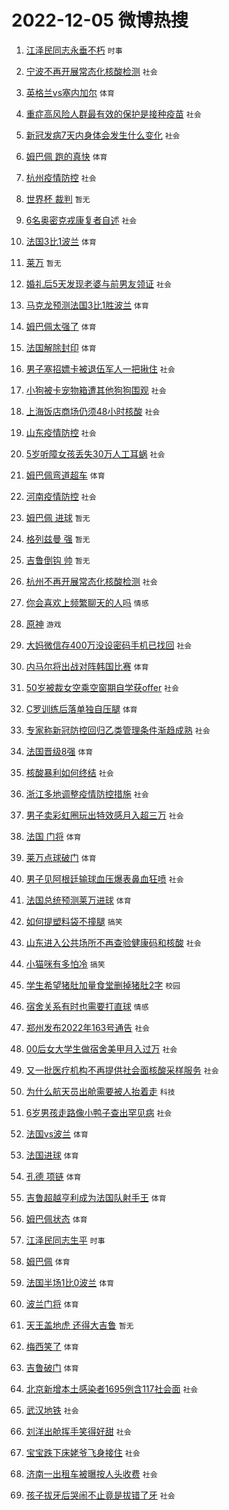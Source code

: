 # 2022-12-05 微博热搜 
1. [江泽民同志永垂不朽](https://m.weibo.cn/search?containerid=100103type%3D1%26t%3D10%26q%3D%23%E6%B1%9F%E6%B3%BD%E6%B0%91%E5%90%8C%E5%BF%97%E6%B0%B8%E5%9E%82%E4%B8%8D%E6%9C%BD%23&stream_entry_id=51&isnewpage=1&extparam=seat%3D1%26pos%3D0%26c_type%3D51%26filter_type%3Drealtimehot%26cate%3D10103%26dgr%3D0%26display_time%3D1670178260%26pre_seqid%3D1670178259996019476134&luicode=10000011&lfid=106003type%3D25%26t%3D3%26disable_hot%3D1%26filter_type%3Drealtimehot) `时事` 

2. [宁波不再开展常态化核酸检测](https://m.weibo.cn/search?containerid=100103type%3D1%26t%3D10%26q%3D%23%E5%AE%81%E6%B3%A2%E4%B8%8D%E5%86%8D%E5%BC%80%E5%B1%95%E5%B8%B8%E6%80%81%E5%8C%96%E6%A0%B8%E9%85%B8%E6%A3%80%E6%B5%8B%23&stream_entry_id=31&isnewpage=1&extparam=seat%3D1%26c_type%3D31%26dgr%3D0%26q%3D%2523%25E5%25AE%2581%25E6%25B3%25A2%25E4%25B8%258D%25E5%2586%258D%25E5%25BC%2580%25E5%25B1%2595%25E5%25B8%25B8%25E6%2580%2581%25E5%258C%2596%25E6%25A0%25B8%25E9%2585%25B8%25E6%25A3%2580%25E6%25B5%258B%2523%26pos%3D0%26flag%3D0%26filter_type%3Drealtimehot%26band_rank%3D1%26cate%3D5001%26realpos%3D1%26lcate%3D5001%26display_time%3D1670178260%26pre_seqid%3D1670178259996019476134&luicode=10000011&lfid=106003type%3D25%26t%3D3%26disable_hot%3D1%26filter_type%3Drealtimehot) `社会` 

3. [英格兰vs塞内加尔](https://m.weibo.cn/search?containerid=100103type%3D1%26t%3D10%26q%3D%23%E8%8B%B1%E6%A0%BC%E5%85%B0vs%E5%A1%9E%E5%86%85%E5%8A%A0%E5%B0%94%23&stream_entry_id=31&isnewpage=1&extparam=seat%3D1%26c_type%3D31%26dgr%3D0%26q%3D%2523%25E8%258B%25B1%25E6%25A0%25BC%25E5%2585%25B0vs%25E5%25A1%259E%25E5%2586%2585%25E5%258A%25A0%25E5%25B0%2594%2523%26pos%3D1%26flag%3D1%26filter_type%3Drealtimehot%26band_rank%3D2%26cate%3D5001%26realpos%3D2%26lcate%3D5001%26display_time%3D1670178260%26pre_seqid%3D1670178259996019476134&luicode=10000011&lfid=106003type%3D25%26t%3D3%26disable_hot%3D1%26filter_type%3Drealtimehot) `体育` 

4. [重症高风险人群最有效的保护是接种疫苗](https://m.weibo.cn/search?containerid=100103type%3D1%26t%3D10%26q%3D%23%E9%87%8D%E7%97%87%E9%AB%98%E9%A3%8E%E9%99%A9%E4%BA%BA%E7%BE%A4%E6%9C%80%E6%9C%89%E6%95%88%E7%9A%84%E4%BF%9D%E6%8A%A4%E6%98%AF%E6%8E%A5%E7%A7%8D%E7%96%AB%E8%8B%97%23&stream_entry_id=31&isnewpage=1&extparam=seat%3D1%26c_type%3D31%26dgr%3D0%26q%3D%2523%25E9%2587%258D%25E7%2597%2587%25E9%25AB%2598%25E9%25A3%258E%25E9%2599%25A9%25E4%25BA%25BA%25E7%25BE%25A4%25E6%259C%2580%25E6%259C%2589%25E6%2595%2588%25E7%259A%2584%25E4%25BF%259D%25E6%258A%25A4%25E6%2598%25AF%25E6%258E%25A5%25E7%25A7%258D%25E7%2596%25AB%25E8%258B%2597%2523%26pos%3D2%26flag%3D0%26filter_type%3Drealtimehot%26band_rank%3D3%26cate%3D5001%26realpos%3D3%26lcate%3D5001%26display_time%3D1670178260%26pre_seqid%3D1670178259996019476134&luicode=10000011&lfid=106003type%3D25%26t%3D3%26disable_hot%3D1%26filter_type%3Drealtimehot) `社会` 

5. [新冠发病7天内身体会发生什么变化](https://m.weibo.cn/search?containerid=100103type%3D1%26t%3D10%26q%3D%23%E6%96%B0%E5%86%A0%E5%8F%91%E7%97%857%E5%A4%A9%E5%86%85%E8%BA%AB%E4%BD%93%E4%BC%9A%E5%8F%91%E7%94%9F%E4%BB%80%E4%B9%88%E5%8F%98%E5%8C%96%23&stream_entry_id=31&isnewpage=1&extparam=seat%3D1%26c_type%3D31%26dgr%3D0%26q%3D%2523%25E6%2596%25B0%25E5%2586%25A0%25E5%258F%2591%25E7%2597%25857%25E5%25A4%25A9%25E5%2586%2585%25E8%25BA%25AB%25E4%25BD%2593%25E4%25BC%259A%25E5%258F%2591%25E7%2594%259F%25E4%25BB%2580%25E4%25B9%2588%25E5%258F%2598%25E5%258C%2596%2523%26pos%3D3%26flag%3D16%26filter_type%3Drealtimehot%26band_rank%3D4%26cate%3D5001%26realpos%3D4%26lcate%3D5001%26display_time%3D1670178260%26pre_seqid%3D1670178259996019476134&luicode=10000011&lfid=106003type%3D25%26t%3D3%26disable_hot%3D1%26filter_type%3Drealtimehot) `社会` 

6. [姆巴佩 跑的真快](https://m.weibo.cn/search?containerid=100103type%3D1%26t%3D10%26q%3D%E5%A7%86%E5%B7%B4%E4%BD%A9+%E8%B7%91%E7%9A%84%E7%9C%9F%E5%BF%AB&stream_entry_id=31&isnewpage=1&extparam=seat%3D1%26c_type%3D31%26dgr%3D0%26q%3D%25E5%25A7%2586%25E5%25B7%25B4%25E4%25BD%25A9%2520%25E8%25B7%2591%25E7%259A%2584%25E7%259C%259F%25E5%25BF%25AB%26pos%3D4%26flag%3D0%26filter_type%3Drealtimehot%26band_rank%3D5%26cate%3D5001%26realpos%3D5%26lcate%3D5001%26display_time%3D1670178260%26pre_seqid%3D1670178259996019476134&luicode=10000011&lfid=106003type%3D25%26t%3D3%26disable_hot%3D1%26filter_type%3Drealtimehot) `体育` 

7. [杭州疫情防控](https://m.weibo.cn/search?containerid=100103type%3D1%26t%3D10%26q%3D%23%E6%9D%AD%E5%B7%9E%E7%96%AB%E6%83%85%E9%98%B2%E6%8E%A7%23&stream_entry_id=31&isnewpage=1&extparam=seat%3D1%26c_type%3D31%26dgr%3D0%26q%3D%2523%25E6%259D%25AD%25E5%25B7%259E%25E7%2596%25AB%25E6%2583%2585%25E9%2598%25B2%25E6%258E%25A7%2523%26pos%3D5%26flag%3D0%26filter_type%3Drealtimehot%26band_rank%3D6%26cate%3D5001%26realpos%3D6%26lcate%3D5001%26display_time%3D1670178260%26pre_seqid%3D1670178259996019476134&luicode=10000011&lfid=106003type%3D25%26t%3D3%26disable_hot%3D1%26filter_type%3Drealtimehot) `社会` 

8. [世界杯 裁判](https://m.weibo.cn/search?containerid=100103type%3D1%26t%3D10%26q%3D%E4%B8%96%E7%95%8C%E6%9D%AF+%E8%A3%81%E5%88%A4&stream_entry_id=31&isnewpage=1&extparam=seat%3D1%26c_type%3D31%26dgr%3D0%26q%3D%25E4%25B8%2596%25E7%2595%258C%25E6%259D%25AF%2520%25E8%25A3%2581%25E5%2588%25A4%26pos%3D6%26flag%3D1%26filter_type%3Drealtimehot%26band_rank%3D7%26cate%3D5001%26realpos%3D7%26lcate%3D5001%26display_time%3D1670178260%26pre_seqid%3D1670178259996019476134&luicode=10000011&lfid=106003type%3D25%26t%3D3%26disable_hot%3D1%26filter_type%3Drealtimehot) `暂无` 

9. [6名奥密克戎康复者自述](https://m.weibo.cn/search?containerid=100103type%3D1%26t%3D10%26q%3D%236%E5%90%8D%E5%A5%A5%E5%AF%86%E5%85%8B%E6%88%8E%E5%BA%B7%E5%A4%8D%E8%80%85%E8%87%AA%E8%BF%B0%23&stream_entry_id=31&isnewpage=1&extparam=seat%3D1%26c_type%3D31%26dgr%3D0%26q%3D%25236%25E5%2590%258D%25E5%25A5%25A5%25E5%25AF%2586%25E5%2585%258B%25E6%2588%258E%25E5%25BA%25B7%25E5%25A4%258D%25E8%2580%2585%25E8%2587%25AA%25E8%25BF%25B0%2523%26pos%3D7%26flag%3D0%26filter_type%3Drealtimehot%26band_rank%3D8%26cate%3D5001%26realpos%3D8%26lcate%3D5001%26display_time%3D1670178260%26pre_seqid%3D1670178259996019476134&luicode=10000011&lfid=106003type%3D25%26t%3D3%26disable_hot%3D1%26filter_type%3Drealtimehot) `社会` 

10. [法国3比1波兰](https://m.weibo.cn/search?containerid=100103type%3D1%26t%3D10%26q%3D%23%E6%B3%95%E5%9B%BD3%E6%AF%941%E6%B3%A2%E5%85%B0%23&stream_entry_id=31&isnewpage=1&extparam=seat%3D1%26c_type%3D31%26dgr%3D0%26q%3D%2523%25E6%25B3%2595%25E5%259B%25BD3%25E6%25AF%25941%25E6%25B3%25A2%25E5%2585%25B0%2523%26pos%3D8%26flag%3D1%26filter_type%3Drealtimehot%26band_rank%3D9%26cate%3D5001%26realpos%3D9%26lcate%3D5001%26display_time%3D1670178260%26pre_seqid%3D1670178259996019476134&luicode=10000011&lfid=106003type%3D25%26t%3D3%26disable_hot%3D1%26filter_type%3Drealtimehot) `体育` 

11. [莱万](https://m.weibo.cn/search?containerid=100103type%3D1%26t%3D10%26q%3D%E8%8E%B1%E4%B8%87&stream_entry_id=31&isnewpage=1&extparam=seat%3D1%26c_type%3D31%26dgr%3D0%26q%3D%25E8%258E%25B1%25E4%25B8%2587%26pos%3D9%26flag%3D0%26filter_type%3Drealtimehot%26band_rank%3D10%26cate%3D5001%26realpos%3D10%26lcate%3D5001%26display_time%3D1670178260%26pre_seqid%3D1670178259996019476134&luicode=10000011&lfid=106003type%3D25%26t%3D3%26disable_hot%3D1%26filter_type%3Drealtimehot) `暂无` 

12. [婚礼后5天发现老婆与前男友领证](https://m.weibo.cn/search?containerid=100103type%3D1%26t%3D10%26q%3D%23%E5%A9%9A%E7%A4%BC%E5%90%8E5%E5%A4%A9%E5%8F%91%E7%8E%B0%E8%80%81%E5%A9%86%E4%B8%8E%E5%89%8D%E7%94%B7%E5%8F%8B%E9%A2%86%E8%AF%81%23&stream_entry_id=31&isnewpage=1&extparam=seat%3D1%26c_type%3D31%26dgr%3D0%26q%3D%2523%25E5%25A9%259A%25E7%25A4%25BC%25E5%2590%258E5%25E5%25A4%25A9%25E5%258F%2591%25E7%258E%25B0%25E8%2580%2581%25E5%25A9%2586%25E4%25B8%258E%25E5%2589%258D%25E7%2594%25B7%25E5%258F%258B%25E9%25A2%2586%25E8%25AF%2581%2523%26pos%3D10%26flag%3D2%26filter_type%3Drealtimehot%26band_rank%3D11%26cate%3D5001%26realpos%3D11%26lcate%3D5001%26display_time%3D1670178260%26pre_seqid%3D1670178259996019476134&luicode=10000011&lfid=106003type%3D25%26t%3D3%26disable_hot%3D1%26filter_type%3Drealtimehot) `社会` 

13. [马克龙预测法国3比1胜波兰](https://m.weibo.cn/search?containerid=100103type%3D1%26t%3D10%26q%3D%23%E9%A9%AC%E5%85%8B%E9%BE%99%E9%A2%84%E6%B5%8B%E6%B3%95%E5%9B%BD3%E6%AF%941%E8%83%9C%E6%B3%A2%E5%85%B0%23&stream_entry_id=31&isnewpage=1&extparam=seat%3D1%26c_type%3D31%26dgr%3D0%26q%3D%2523%25E9%25A9%25AC%25E5%2585%258B%25E9%25BE%2599%25E9%25A2%2584%25E6%25B5%258B%25E6%25B3%2595%25E5%259B%25BD3%25E6%25AF%25941%25E8%2583%259C%25E6%25B3%25A2%25E5%2585%25B0%2523%26pos%3D11%26flag%3D1%26filter_type%3Drealtimehot%26band_rank%3D12%26cate%3D5001%26realpos%3D12%26lcate%3D5001%26display_time%3D1670178260%26pre_seqid%3D1670178259996019476134&luicode=10000011&lfid=106003type%3D25%26t%3D3%26disable_hot%3D1%26filter_type%3Drealtimehot) `体育` 

14. [姆巴佩太强了](https://m.weibo.cn/search?containerid=100103type%3D1%26t%3D10%26q%3D%23%E5%A7%86%E5%B7%B4%E4%BD%A9%E5%A4%AA%E5%BC%BA%E4%BA%86%23&stream_entry_id=31&isnewpage=1&extparam=seat%3D1%26c_type%3D31%26dgr%3D0%26q%3D%2523%25E5%25A7%2586%25E5%25B7%25B4%25E4%25BD%25A9%25E5%25A4%25AA%25E5%25BC%25BA%25E4%25BA%2586%2523%26pos%3D12%26flag%3D1%26filter_type%3Drealtimehot%26band_rank%3D13%26cate%3D5001%26realpos%3D13%26lcate%3D5001%26display_time%3D1670178260%26pre_seqid%3D1670178259996019476134&luicode=10000011&lfid=106003type%3D25%26t%3D3%26disable_hot%3D1%26filter_type%3Drealtimehot) `体育` 

15. [法国解除封印](https://m.weibo.cn/search?containerid=100103type%3D1%26t%3D10%26q%3D%23%E6%B3%95%E5%9B%BD%E8%A7%A3%E9%99%A4%E5%B0%81%E5%8D%B0%23&stream_entry_id=31&isnewpage=1&extparam=seat%3D1%26c_type%3D31%26dgr%3D0%26q%3D%2523%25E6%25B3%2595%25E5%259B%25BD%25E8%25A7%25A3%25E9%2599%25A4%25E5%25B0%2581%25E5%258D%25B0%2523%26pos%3D13%26flag%3D0%26filter_type%3Drealtimehot%26band_rank%3D14%26cate%3D5001%26realpos%3D14%26lcate%3D5001%26display_time%3D1670178260%26pre_seqid%3D1670178259996019476134&luicode=10000011&lfid=106003type%3D25%26t%3D3%26disable_hot%3D1%26filter_type%3Drealtimehot) `体育` 

16. [男子塞招嫖卡被退伍军人一把揪住](https://m.weibo.cn/search?containerid=100103type%3D1%26t%3D10%26q%3D%23%E7%94%B7%E5%AD%90%E5%A1%9E%E6%8B%9B%E5%AB%96%E5%8D%A1%E8%A2%AB%E9%80%80%E4%BC%8D%E5%86%9B%E4%BA%BA%E4%B8%80%E6%8A%8A%E6%8F%AA%E4%BD%8F%23&stream_entry_id=31&isnewpage=1&extparam=seat%3D1%26c_type%3D31%26dgr%3D0%26q%3D%2523%25E7%2594%25B7%25E5%25AD%2590%25E5%25A1%259E%25E6%258B%259B%25E5%25AB%2596%25E5%258D%25A1%25E8%25A2%25AB%25E9%2580%2580%25E4%25BC%258D%25E5%2586%259B%25E4%25BA%25BA%25E4%25B8%2580%25E6%258A%258A%25E6%258F%25AA%25E4%25BD%258F%2523%26pos%3D14%26flag%3D0%26filter_type%3Drealtimehot%26band_rank%3D15%26cate%3D5001%26realpos%3D15%26lcate%3D5001%26display_time%3D1670178260%26pre_seqid%3D1670178259996019476134&luicode=10000011&lfid=106003type%3D25%26t%3D3%26disable_hot%3D1%26filter_type%3Drealtimehot) `社会` 

17. [小狗被卡宠物箱遭其他狗狗围观](https://m.weibo.cn/search?containerid=100103type%3D1%26t%3D10%26q%3D%23%E5%B0%8F%E7%8B%97%E8%A2%AB%E5%8D%A1%E5%AE%A0%E7%89%A9%E7%AE%B1%E9%81%AD%E5%85%B6%E4%BB%96%E7%8B%97%E7%8B%97%E5%9B%B4%E8%A7%82%23&stream_entry_id=31&isnewpage=1&extparam=seat%3D1%26c_type%3D31%26dgr%3D0%26q%3D%2523%25E5%25B0%258F%25E7%258B%2597%25E8%25A2%25AB%25E5%258D%25A1%25E5%25AE%25A0%25E7%2589%25A9%25E7%25AE%25B1%25E9%2581%25AD%25E5%2585%25B6%25E4%25BB%2596%25E7%258B%2597%25E7%258B%2597%25E5%259B%25B4%25E8%25A7%2582%2523%26pos%3D15%26flag%3D1%26filter_type%3Drealtimehot%26band_rank%3D16%26cate%3D5001%26realpos%3D16%26lcate%3D5001%26display_time%3D1670178260%26pre_seqid%3D1670178259996019476134&luicode=10000011&lfid=106003type%3D25%26t%3D3%26disable_hot%3D1%26filter_type%3Drealtimehot) `社会` 

18. [上海饭店商场仍须48小时核酸](https://m.weibo.cn/search?containerid=100103type%3D1%26t%3D10%26q%3D%23%E4%B8%8A%E6%B5%B7%E9%A5%AD%E5%BA%97%E5%95%86%E5%9C%BA%E4%BB%8D%E9%A1%BB48%E5%B0%8F%E6%97%B6%E6%A0%B8%E9%85%B8%23&stream_entry_id=31&isnewpage=1&extparam=seat%3D1%26c_type%3D31%26dgr%3D0%26q%3D%2523%25E4%25B8%258A%25E6%25B5%25B7%25E9%25A5%25AD%25E5%25BA%2597%25E5%2595%2586%25E5%259C%25BA%25E4%25BB%258D%25E9%25A1%25BB48%25E5%25B0%258F%25E6%2597%25B6%25E6%25A0%25B8%25E9%2585%25B8%2523%26pos%3D16%26flag%3D0%26filter_type%3Drealtimehot%26band_rank%3D17%26cate%3D5001%26realpos%3D17%26lcate%3D5001%26display_time%3D1670178260%26pre_seqid%3D1670178259996019476134&luicode=10000011&lfid=106003type%3D25%26t%3D3%26disable_hot%3D1%26filter_type%3Drealtimehot) `社会` 

19. [山东疫情防控](https://m.weibo.cn/search?containerid=100103type%3D1%26t%3D10%26q%3D%23%E5%B1%B1%E4%B8%9C%E7%96%AB%E6%83%85%E9%98%B2%E6%8E%A7%23&stream_entry_id=31&isnewpage=1&extparam=seat%3D1%26c_type%3D31%26dgr%3D0%26q%3D%2523%25E5%25B1%25B1%25E4%25B8%259C%25E7%2596%25AB%25E6%2583%2585%25E9%2598%25B2%25E6%258E%25A7%2523%26pos%3D17%26flag%3D0%26filter_type%3Drealtimehot%26band_rank%3D18%26cate%3D5001%26realpos%3D18%26lcate%3D5001%26display_time%3D1670178260%26pre_seqid%3D1670178259996019476134&luicode=10000011&lfid=106003type%3D25%26t%3D3%26disable_hot%3D1%26filter_type%3Drealtimehot) `社会` 

20. [5岁听障女孩丢失30万人工耳蜗](https://m.weibo.cn/search?containerid=100103type%3D1%26t%3D10%26q%3D%235%E5%B2%81%E5%90%AC%E9%9A%9C%E5%A5%B3%E5%AD%A9%E4%B8%A2%E5%A4%B130%E4%B8%87%E4%BA%BA%E5%B7%A5%E8%80%B3%E8%9C%97%23&stream_entry_id=31&isnewpage=1&extparam=seat%3D1%26c_type%3D31%26dgr%3D0%26q%3D%25235%25E5%25B2%2581%25E5%2590%25AC%25E9%259A%259C%25E5%25A5%25B3%25E5%25AD%25A9%25E4%25B8%25A2%25E5%25A4%25B130%25E4%25B8%2587%25E4%25BA%25BA%25E5%25B7%25A5%25E8%2580%25B3%25E8%259C%2597%2523%26pos%3D18%26flag%3D0%26filter_type%3Drealtimehot%26band_rank%3D19%26cate%3D5001%26realpos%3D19%26lcate%3D5001%26display_time%3D1670178260%26pre_seqid%3D1670178259996019476134&luicode=10000011&lfid=106003type%3D25%26t%3D3%26disable_hot%3D1%26filter_type%3Drealtimehot) `社会` 

21. [姆巴佩弯道超车](https://m.weibo.cn/search?containerid=100103type%3D1%26t%3D10%26q%3D%23%E5%A7%86%E5%B7%B4%E4%BD%A9%E5%BC%AF%E9%81%93%E8%B6%85%E8%BD%A6%23&stream_entry_id=31&isnewpage=1&extparam=seat%3D1%26c_type%3D31%26dgr%3D0%26q%3D%2523%25E5%25A7%2586%25E5%25B7%25B4%25E4%25BD%25A9%25E5%25BC%25AF%25E9%2581%2593%25E8%25B6%2585%25E8%25BD%25A6%2523%26pos%3D19%26flag%3D0%26filter_type%3Drealtimehot%26band_rank%3D20%26cate%3D5001%26realpos%3D20%26lcate%3D5001%26display_time%3D1670178260%26pre_seqid%3D1670178259996019476134&luicode=10000011&lfid=106003type%3D25%26t%3D3%26disable_hot%3D1%26filter_type%3Drealtimehot) `体育` 

22. [河南疫情防控](https://m.weibo.cn/search?containerid=100103type%3D1%26t%3D10%26q%3D%E6%B2%B3%E5%8D%97%E7%96%AB%E6%83%85%E9%98%B2%E6%8E%A7&stream_entry_id=31&isnewpage=1&extparam=seat%3D1%26c_type%3D31%26dgr%3D0%26q%3D%25E6%25B2%25B3%25E5%258D%2597%25E7%2596%25AB%25E6%2583%2585%25E9%2598%25B2%25E6%258E%25A7%26pos%3D20%26flag%3D0%26filter_type%3Drealtimehot%26band_rank%3D21%26cate%3D5001%26realpos%3D21%26lcate%3D5001%26display_time%3D1670178260%26pre_seqid%3D1670178259996019476134&luicode=10000011&lfid=106003type%3D25%26t%3D3%26disable_hot%3D1%26filter_type%3Drealtimehot) `社会` 

23. [姆巴佩 进球](https://m.weibo.cn/search?containerid=100103type%3D1%26t%3D10%26q%3D%E5%A7%86%E5%B7%B4%E4%BD%A9+%E8%BF%9B%E7%90%83&stream_entry_id=31&isnewpage=1&extparam=seat%3D1%26c_type%3D31%26dgr%3D0%26q%3D%25E5%25A7%2586%25E5%25B7%25B4%25E4%25BD%25A9%2520%25E8%25BF%259B%25E7%2590%2583%26pos%3D21%26flag%3D0%26filter_type%3Drealtimehot%26band_rank%3D22%26cate%3D5001%26realpos%3D22%26lcate%3D5001%26display_time%3D1670178260%26pre_seqid%3D1670178259996019476134&luicode=10000011&lfid=106003type%3D25%26t%3D3%26disable_hot%3D1%26filter_type%3Drealtimehot) `暂无` 

24. [格列兹曼 强](https://m.weibo.cn/search?containerid=100103type%3D1%26t%3D10%26q%3D%E6%A0%BC%E5%88%97%E5%85%B9%E6%9B%BC+%E5%BC%BA&stream_entry_id=31&isnewpage=1&extparam=seat%3D1%26c_type%3D31%26dgr%3D0%26q%3D%25E6%25A0%25BC%25E5%2588%2597%25E5%2585%25B9%25E6%259B%25BC%2520%25E5%25BC%25BA%26pos%3D22%26flag%3D0%26filter_type%3Drealtimehot%26band_rank%3D23%26cate%3D5001%26realpos%3D23%26lcate%3D5001%26display_time%3D1670178260%26pre_seqid%3D1670178259996019476134&luicode=10000011&lfid=106003type%3D25%26t%3D3%26disable_hot%3D1%26filter_type%3Drealtimehot) `暂无` 

25. [吉鲁倒钩 帅](https://m.weibo.cn/search?containerid=100103type%3D1%26t%3D10%26q%3D%E5%90%89%E9%B2%81%E5%80%92%E9%92%A9+%E5%B8%85&stream_entry_id=31&isnewpage=1&extparam=seat%3D1%26c_type%3D31%26dgr%3D0%26q%3D%25E5%2590%2589%25E9%25B2%2581%25E5%2580%2592%25E9%2592%25A9%2520%25E5%25B8%2585%26pos%3D23%26flag%3D0%26filter_type%3Drealtimehot%26band_rank%3D24%26cate%3D5001%26realpos%3D24%26lcate%3D5001%26display_time%3D1670178260%26pre_seqid%3D1670178259996019476134&luicode=10000011&lfid=106003type%3D25%26t%3D3%26disable_hot%3D1%26filter_type%3Drealtimehot) `暂无` 

26. [杭州不再开展常态化核酸检测](https://m.weibo.cn/search?containerid=100103type%3D1%26t%3D10%26q%3D%23%E6%9D%AD%E5%B7%9E%E4%B8%8D%E5%86%8D%E5%BC%80%E5%B1%95%E5%B8%B8%E6%80%81%E5%8C%96%E6%A0%B8%E9%85%B8%E6%A3%80%E6%B5%8B%23&stream_entry_id=31&isnewpage=1&extparam=seat%3D1%26c_type%3D31%26dgr%3D0%26q%3D%2523%25E6%259D%25AD%25E5%25B7%259E%25E4%25B8%258D%25E5%2586%258D%25E5%25BC%2580%25E5%25B1%2595%25E5%25B8%25B8%25E6%2580%2581%25E5%258C%2596%25E6%25A0%25B8%25E9%2585%25B8%25E6%25A3%2580%25E6%25B5%258B%2523%26pos%3D24%26flag%3D0%26filter_type%3Drealtimehot%26band_rank%3D25%26cate%3D5001%26realpos%3D25%26lcate%3D5001%26display_time%3D1670178260%26pre_seqid%3D1670178259996019476134&luicode=10000011&lfid=106003type%3D25%26t%3D3%26disable_hot%3D1%26filter_type%3Drealtimehot) `社会` 

27. [你会喜欢上频繁聊天的人吗](https://m.weibo.cn/search?containerid=100103type%3D1%26t%3D10%26q%3D%23%E4%BD%A0%E4%BC%9A%E5%96%9C%E6%AC%A2%E4%B8%8A%E9%A2%91%E7%B9%81%E8%81%8A%E5%A4%A9%E7%9A%84%E4%BA%BA%E5%90%97%23&stream_entry_id=31&isnewpage=1&extparam=seat%3D1%26c_type%3D31%26dgr%3D0%26q%3D%2523%25E4%25BD%25A0%25E4%25BC%259A%25E5%2596%259C%25E6%25AC%25A2%25E4%25B8%258A%25E9%25A2%2591%25E7%25B9%2581%25E8%2581%258A%25E5%25A4%25A9%25E7%259A%2584%25E4%25BA%25BA%25E5%2590%2597%2523%26pos%3D25%26flag%3D0%26filter_type%3Drealtimehot%26band_rank%3D26%26cate%3D5001%26realpos%3D26%26lcate%3D5001%26display_time%3D1670178260%26pre_seqid%3D1670178259996019476134&luicode=10000011&lfid=106003type%3D25%26t%3D3%26disable_hot%3D1%26filter_type%3Drealtimehot) `情感` 

28. [原神](https://m.weibo.cn/search?containerid=100103type%3D1%26t%3D10%26q%3D%23%E5%8E%9F%E7%A5%9E%23&stream_entry_id=31&isnewpage=1&extparam=seat%3D1%26c_type%3D31%26dgr%3D0%26q%3D%2523%25E5%258E%259F%25E7%25A5%259E%2523%26pos%3D26%26flag%3D0%26filter_type%3Drealtimehot%26band_rank%3D27%26cate%3D5001%26realpos%3D27%26lcate%3D5001%26display_time%3D1670178260%26pre_seqid%3D1670178259996019476134&luicode=10000011&lfid=106003type%3D25%26t%3D3%26disable_hot%3D1%26filter_type%3Drealtimehot) `游戏` 

29. [大妈微信存400万没设密码手机已找回](https://m.weibo.cn/search?containerid=100103type%3D1%26t%3D10%26q%3D%23%E5%A4%A7%E5%A6%88%E5%BE%AE%E4%BF%A1%E5%AD%98400%E4%B8%87%E6%B2%A1%E8%AE%BE%E5%AF%86%E7%A0%81%E6%89%8B%E6%9C%BA%E5%B7%B2%E6%89%BE%E5%9B%9E%23&stream_entry_id=31&isnewpage=1&extparam=seat%3D1%26c_type%3D31%26dgr%3D0%26q%3D%2523%25E5%25A4%25A7%25E5%25A6%2588%25E5%25BE%25AE%25E4%25BF%25A1%25E5%25AD%2598400%25E4%25B8%2587%25E6%25B2%25A1%25E8%25AE%25BE%25E5%25AF%2586%25E7%25A0%2581%25E6%2589%258B%25E6%259C%25BA%25E5%25B7%25B2%25E6%2589%25BE%25E5%259B%259E%2523%26pos%3D27%26flag%3D0%26filter_type%3Drealtimehot%26band_rank%3D28%26cate%3D5001%26realpos%3D28%26lcate%3D5001%26display_time%3D1670178260%26pre_seqid%3D1670178259996019476134&luicode=10000011&lfid=106003type%3D25%26t%3D3%26disable_hot%3D1%26filter_type%3Drealtimehot) `社会` 

30. [内马尔将出战对阵韩国比赛](https://m.weibo.cn/search?containerid=100103type%3D1%26t%3D10%26q%3D%23%E5%86%85%E9%A9%AC%E5%B0%94%E5%B0%86%E5%87%BA%E6%88%98%E5%AF%B9%E9%98%B5%E9%9F%A9%E5%9B%BD%E6%AF%94%E8%B5%9B%23&stream_entry_id=31&isnewpage=1&extparam=seat%3D1%26c_type%3D31%26dgr%3D0%26q%3D%2523%25E5%2586%2585%25E9%25A9%25AC%25E5%25B0%2594%25E5%25B0%2586%25E5%2587%25BA%25E6%2588%2598%25E5%25AF%25B9%25E9%2598%25B5%25E9%259F%25A9%25E5%259B%25BD%25E6%25AF%2594%25E8%25B5%259B%2523%26pos%3D28%26flag%3D0%26filter_type%3Drealtimehot%26band_rank%3D29%26cate%3D5001%26realpos%3D29%26lcate%3D5001%26display_time%3D1670178260%26pre_seqid%3D1670178259996019476134&luicode=10000011&lfid=106003type%3D25%26t%3D3%26disable_hot%3D1%26filter_type%3Drealtimehot) `体育` 

31. [50岁被裁女空乘空窗期自学获offer](https://m.weibo.cn/search?containerid=100103type%3D1%26t%3D10%26q%3D%2350%E5%B2%81%E8%A2%AB%E8%A3%81%E5%A5%B3%E7%A9%BA%E4%B9%98%E7%A9%BA%E7%AA%97%E6%9C%9F%E8%87%AA%E5%AD%A6%E8%8E%B7offer%23&stream_entry_id=31&isnewpage=1&extparam=seat%3D1%26c_type%3D31%26dgr%3D0%26q%3D%252350%25E5%25B2%2581%25E8%25A2%25AB%25E8%25A3%2581%25E5%25A5%25B3%25E7%25A9%25BA%25E4%25B9%2598%25E7%25A9%25BA%25E7%25AA%2597%25E6%259C%259F%25E8%2587%25AA%25E5%25AD%25A6%25E8%258E%25B7offer%2523%26pos%3D29%26flag%3D0%26filter_type%3Drealtimehot%26band_rank%3D30%26cate%3D5001%26realpos%3D30%26lcate%3D5001%26display_time%3D1670178260%26pre_seqid%3D1670178259996019476134&luicode=10000011&lfid=106003type%3D25%26t%3D3%26disable_hot%3D1%26filter_type%3Drealtimehot) `社会` 

32. [C罗训练后落单独自压腿](https://m.weibo.cn/search?containerid=100103type%3D1%26t%3D10%26q%3D%23C%E7%BD%97%E8%AE%AD%E7%BB%83%E5%90%8E%E8%90%BD%E5%8D%95%E7%8B%AC%E8%87%AA%E5%8E%8B%E8%85%BF%23&stream_entry_id=31&isnewpage=1&extparam=seat%3D1%26c_type%3D31%26dgr%3D0%26q%3D%2523C%25E7%25BD%2597%25E8%25AE%25AD%25E7%25BB%2583%25E5%2590%258E%25E8%2590%25BD%25E5%258D%2595%25E7%258B%25AC%25E8%2587%25AA%25E5%258E%258B%25E8%2585%25BF%2523%26pos%3D30%26flag%3D1%26filter_type%3Drealtimehot%26band_rank%3D31%26cate%3D5001%26realpos%3D31%26lcate%3D5001%26display_time%3D1670178260%26pre_seqid%3D1670178259996019476134&luicode=10000011&lfid=106003type%3D25%26t%3D3%26disable_hot%3D1%26filter_type%3Drealtimehot) `体育` 

33. [专家称新冠防控回归乙类管理条件渐趋成熟](https://m.weibo.cn/search?containerid=100103type%3D1%26t%3D10%26q%3D%23%E4%B8%93%E5%AE%B6%E7%A7%B0%E6%96%B0%E5%86%A0%E9%98%B2%E6%8E%A7%E5%9B%9E%E5%BD%92%E4%B9%99%E7%B1%BB%E7%AE%A1%E7%90%86%E6%9D%A1%E4%BB%B6%E6%B8%90%E8%B6%8B%E6%88%90%E7%86%9F%23&stream_entry_id=31&isnewpage=1&extparam=seat%3D1%26c_type%3D31%26dgr%3D0%26q%3D%2523%25E4%25B8%2593%25E5%25AE%25B6%25E7%25A7%25B0%25E6%2596%25B0%25E5%2586%25A0%25E9%2598%25B2%25E6%258E%25A7%25E5%259B%259E%25E5%25BD%2592%25E4%25B9%2599%25E7%25B1%25BB%25E7%25AE%25A1%25E7%2590%2586%25E6%259D%25A1%25E4%25BB%25B6%25E6%25B8%2590%25E8%25B6%258B%25E6%2588%2590%25E7%2586%259F%2523%26pos%3D31%26flag%3D0%26filter_type%3Drealtimehot%26band_rank%3D32%26cate%3D5001%26realpos%3D32%26lcate%3D5001%26display_time%3D1670178260%26pre_seqid%3D1670178259996019476134&luicode=10000011&lfid=106003type%3D25%26t%3D3%26disable_hot%3D1%26filter_type%3Drealtimehot) `社会` 

34. [法国晋级8强](https://m.weibo.cn/search?containerid=100103type%3D1%26t%3D10%26q%3D%23%E6%B3%95%E5%9B%BD%E6%99%8B%E7%BA%A78%E5%BC%BA%23&stream_entry_id=31&isnewpage=1&extparam=seat%3D1%26c_type%3D31%26dgr%3D0%26q%3D%2523%25E6%25B3%2595%25E5%259B%25BD%25E6%2599%258B%25E7%25BA%25A78%25E5%25BC%25BA%2523%26pos%3D32%26flag%3D1%26filter_type%3Drealtimehot%26band_rank%3D33%26cate%3D5001%26realpos%3D33%26lcate%3D5001%26display_time%3D1670178260%26pre_seqid%3D1670178259996019476134&luicode=10000011&lfid=106003type%3D25%26t%3D3%26disable_hot%3D1%26filter_type%3Drealtimehot) `体育` 

35. [核酸暴利如何终结](https://m.weibo.cn/search?containerid=100103type%3D1%26t%3D10%26q%3D%23%E6%A0%B8%E9%85%B8%E6%9A%B4%E5%88%A9%E5%A6%82%E4%BD%95%E7%BB%88%E7%BB%93%23&stream_entry_id=31&isnewpage=1&extparam=seat%3D1%26c_type%3D31%26dgr%3D0%26q%3D%2523%25E6%25A0%25B8%25E9%2585%25B8%25E6%259A%25B4%25E5%2588%25A9%25E5%25A6%2582%25E4%25BD%2595%25E7%25BB%2588%25E7%25BB%2593%2523%26pos%3D33%26flag%3D0%26filter_type%3Drealtimehot%26band_rank%3D34%26cate%3D5001%26realpos%3D34%26lcate%3D5001%26display_time%3D1670178260%26pre_seqid%3D1670178259996019476134&luicode=10000011&lfid=106003type%3D25%26t%3D3%26disable_hot%3D1%26filter_type%3Drealtimehot) `社会` 

36. [浙江多地调整疫情防控措施](https://m.weibo.cn/search?containerid=100103type%3D1%26t%3D10%26q%3D%23%E6%B5%99%E6%B1%9F%E5%A4%9A%E5%9C%B0%E8%B0%83%E6%95%B4%E7%96%AB%E6%83%85%E9%98%B2%E6%8E%A7%E6%8E%AA%E6%96%BD%23&stream_entry_id=31&isnewpage=1&extparam=seat%3D1%26c_type%3D31%26dgr%3D0%26q%3D%2523%25E6%25B5%2599%25E6%25B1%259F%25E5%25A4%259A%25E5%259C%25B0%25E8%25B0%2583%25E6%2595%25B4%25E7%2596%25AB%25E6%2583%2585%25E9%2598%25B2%25E6%258E%25A7%25E6%258E%25AA%25E6%2596%25BD%2523%26pos%3D34%26flag%3D0%26filter_type%3Drealtimehot%26band_rank%3D35%26cate%3D5001%26realpos%3D35%26lcate%3D5001%26display_time%3D1670178260%26pre_seqid%3D1670178259996019476134&luicode=10000011&lfid=106003type%3D25%26t%3D3%26disable_hot%3D1%26filter_type%3Drealtimehot) `社会` 

37. [男子卖彩虹圈玩出特效感月入超三万](https://m.weibo.cn/search?containerid=100103type%3D1%26t%3D10%26q%3D%23%E7%94%B7%E5%AD%90%E5%8D%96%E5%BD%A9%E8%99%B9%E5%9C%88%E7%8E%A9%E5%87%BA%E7%89%B9%E6%95%88%E6%84%9F%E6%9C%88%E5%85%A5%E8%B6%85%E4%B8%89%E4%B8%87%23&stream_entry_id=31&isnewpage=1&extparam=seat%3D1%26c_type%3D31%26dgr%3D0%26q%3D%2523%25E7%2594%25B7%25E5%25AD%2590%25E5%258D%2596%25E5%25BD%25A9%25E8%2599%25B9%25E5%259C%2588%25E7%258E%25A9%25E5%2587%25BA%25E7%2589%25B9%25E6%2595%2588%25E6%2584%259F%25E6%259C%2588%25E5%2585%25A5%25E8%25B6%2585%25E4%25B8%2589%25E4%25B8%2587%2523%26pos%3D35%26flag%3D0%26filter_type%3Drealtimehot%26band_rank%3D36%26cate%3D5001%26realpos%3D36%26lcate%3D5001%26display_time%3D1670178260%26pre_seqid%3D1670178259996019476134&luicode=10000011&lfid=106003type%3D25%26t%3D3%26disable_hot%3D1%26filter_type%3Drealtimehot) `社会` 

38. [法国 门将](https://m.weibo.cn/search?containerid=100103type%3D1%26t%3D10%26q%3D%E6%B3%95%E5%9B%BD+%E9%97%A8%E5%B0%86&stream_entry_id=31&isnewpage=1&extparam=seat%3D1%26c_type%3D31%26dgr%3D0%26q%3D%25E6%25B3%2595%25E5%259B%25BD%2520%25E9%2597%25A8%25E5%25B0%2586%26pos%3D36%26flag%3D0%26filter_type%3Drealtimehot%26band_rank%3D37%26cate%3D5001%26realpos%3D37%26lcate%3D5001%26display_time%3D1670178260%26pre_seqid%3D1670178259996019476134&luicode=10000011&lfid=106003type%3D25%26t%3D3%26disable_hot%3D1%26filter_type%3Drealtimehot) `体育` 

39. [莱万点球破门](https://m.weibo.cn/search?containerid=100103type%3D1%26t%3D10%26q%3D%E8%8E%B1%E4%B8%87%E7%82%B9%E7%90%83%E7%A0%B4%E9%97%A8&stream_entry_id=31&isnewpage=1&extparam=seat%3D1%26c_type%3D31%26dgr%3D0%26q%3D%25E8%258E%25B1%25E4%25B8%2587%25E7%2582%25B9%25E7%2590%2583%25E7%25A0%25B4%25E9%2597%25A8%26pos%3D37%26flag%3D1%26filter_type%3Drealtimehot%26band_rank%3D38%26cate%3D5001%26realpos%3D38%26lcate%3D5001%26display_time%3D1670178260%26pre_seqid%3D1670178259996019476134&luicode=10000011&lfid=106003type%3D25%26t%3D3%26disable_hot%3D1%26filter_type%3Drealtimehot) `体育` 

40. [男子见阿根廷输球血压爆表鼻血狂喷](https://m.weibo.cn/search?containerid=100103type%3D1%26t%3D10%26q%3D%23%E7%94%B7%E5%AD%90%E8%A7%81%E9%98%BF%E6%A0%B9%E5%BB%B7%E8%BE%93%E7%90%83%E8%A1%80%E5%8E%8B%E7%88%86%E8%A1%A8%E9%BC%BB%E8%A1%80%E7%8B%82%E5%96%B7%23&stream_entry_id=31&isnewpage=1&extparam=seat%3D1%26c_type%3D31%26dgr%3D0%26q%3D%2523%25E7%2594%25B7%25E5%25AD%2590%25E8%25A7%2581%25E9%2598%25BF%25E6%25A0%25B9%25E5%25BB%25B7%25E8%25BE%2593%25E7%2590%2583%25E8%25A1%2580%25E5%258E%258B%25E7%2588%2586%25E8%25A1%25A8%25E9%25BC%25BB%25E8%25A1%2580%25E7%258B%2582%25E5%2596%25B7%2523%26pos%3D38%26flag%3D0%26filter_type%3Drealtimehot%26band_rank%3D39%26cate%3D5001%26realpos%3D39%26lcate%3D5001%26display_time%3D1670178260%26pre_seqid%3D1670178259996019476134&luicode=10000011&lfid=106003type%3D25%26t%3D3%26disable_hot%3D1%26filter_type%3Drealtimehot) `社会` 

41. [法国总统预测莱万进球](https://m.weibo.cn/search?containerid=100103type%3D1%26t%3D10%26q%3D%23%E6%B3%95%E5%9B%BD%E6%80%BB%E7%BB%9F%E9%A2%84%E6%B5%8B%E8%8E%B1%E4%B8%87%E8%BF%9B%E7%90%83%23&stream_entry_id=31&isnewpage=1&extparam=seat%3D1%26c_type%3D31%26dgr%3D0%26q%3D%2523%25E6%25B3%2595%25E5%259B%25BD%25E6%2580%25BB%25E7%25BB%259F%25E9%25A2%2584%25E6%25B5%258B%25E8%258E%25B1%25E4%25B8%2587%25E8%25BF%259B%25E7%2590%2583%2523%26pos%3D39%26flag%3D1%26filter_type%3Drealtimehot%26band_rank%3D40%26cate%3D5001%26realpos%3D40%26lcate%3D5001%26display_time%3D1670178260%26pre_seqid%3D1670178259996019476134&luicode=10000011&lfid=106003type%3D25%26t%3D3%26disable_hot%3D1%26filter_type%3Drealtimehot) `体育` 

42. [如何提塑料袋不撞腿](https://m.weibo.cn/search?containerid=100103type%3D1%26t%3D10%26q%3D%23%E5%A6%82%E4%BD%95%E6%8F%90%E5%A1%91%E6%96%99%E8%A2%8B%E4%B8%8D%E6%92%9E%E8%85%BF%23&stream_entry_id=31&isnewpage=1&extparam=seat%3D1%26c_type%3D31%26dgr%3D0%26q%3D%2523%25E5%25A6%2582%25E4%25BD%2595%25E6%258F%2590%25E5%25A1%2591%25E6%2596%2599%25E8%25A2%258B%25E4%25B8%258D%25E6%2592%259E%25E8%2585%25BF%2523%26pos%3D40%26flag%3D0%26filter_type%3Drealtimehot%26band_rank%3D41%26cate%3D5001%26realpos%3D41%26lcate%3D5001%26display_time%3D1670178260%26pre_seqid%3D1670178259996019476134&luicode=10000011&lfid=106003type%3D25%26t%3D3%26disable_hot%3D1%26filter_type%3Drealtimehot) `搞笑` 

43. [山东进入公共场所不再查验健康码和核酸](https://m.weibo.cn/search?containerid=100103type%3D1%26t%3D10%26q%3D%23%E5%B1%B1%E4%B8%9C%E8%BF%9B%E5%85%A5%E5%85%AC%E5%85%B1%E5%9C%BA%E6%89%80%E4%B8%8D%E5%86%8D%E6%9F%A5%E9%AA%8C%E5%81%A5%E5%BA%B7%E7%A0%81%E5%92%8C%E6%A0%B8%E9%85%B8%23&stream_entry_id=31&isnewpage=1&extparam=seat%3D1%26c_type%3D31%26dgr%3D0%26q%3D%2523%25E5%25B1%25B1%25E4%25B8%259C%25E8%25BF%259B%25E5%2585%25A5%25E5%2585%25AC%25E5%2585%25B1%25E5%259C%25BA%25E6%2589%2580%25E4%25B8%258D%25E5%2586%258D%25E6%259F%25A5%25E9%25AA%258C%25E5%2581%25A5%25E5%25BA%25B7%25E7%25A0%2581%25E5%2592%258C%25E6%25A0%25B8%25E9%2585%25B8%2523%26pos%3D41%26flag%3D0%26filter_type%3Drealtimehot%26band_rank%3D42%26cate%3D5001%26realpos%3D42%26lcate%3D5001%26display_time%3D1670178260%26pre_seqid%3D1670178259996019476134&luicode=10000011&lfid=106003type%3D25%26t%3D3%26disable_hot%3D1%26filter_type%3Drealtimehot) `社会` 

44. [小猫咪有多怕冷](https://m.weibo.cn/search?containerid=100103type%3D1%26t%3D10%26q%3D%23%E5%B0%8F%E7%8C%AB%E5%92%AA%E6%9C%89%E5%A4%9A%E6%80%95%E5%86%B7%23&stream_entry_id=31&isnewpage=1&extparam=seat%3D1%26c_type%3D31%26dgr%3D0%26q%3D%2523%25E5%25B0%258F%25E7%258C%25AB%25E5%2592%25AA%25E6%259C%2589%25E5%25A4%259A%25E6%2580%2595%25E5%2586%25B7%2523%26pos%3D42%26flag%3D0%26filter_type%3Drealtimehot%26band_rank%3D43%26cate%3D5001%26realpos%3D43%26lcate%3D5001%26display_time%3D1670178260%26pre_seqid%3D1670178259996019476134&luicode=10000011&lfid=106003type%3D25%26t%3D3%26disable_hot%3D1%26filter_type%3Drealtimehot) `搞笑` 

45. [学生希望猪肚加量食堂删掉猪肚2字](https://m.weibo.cn/search?containerid=100103type%3D1%26t%3D10%26q%3D%23%E5%AD%A6%E7%94%9F%E5%B8%8C%E6%9C%9B%E7%8C%AA%E8%82%9A%E5%8A%A0%E9%87%8F%E9%A3%9F%E5%A0%82%E5%88%A0%E6%8E%89%E7%8C%AA%E8%82%9A2%E5%AD%97%23&stream_entry_id=31&isnewpage=1&extparam=seat%3D1%26c_type%3D31%26dgr%3D0%26q%3D%2523%25E5%25AD%25A6%25E7%2594%259F%25E5%25B8%258C%25E6%259C%259B%25E7%258C%25AA%25E8%2582%259A%25E5%258A%25A0%25E9%2587%258F%25E9%25A3%259F%25E5%25A0%2582%25E5%2588%25A0%25E6%258E%2589%25E7%258C%25AA%25E8%2582%259A2%25E5%25AD%2597%2523%26pos%3D43%26flag%3D0%26filter_type%3Drealtimehot%26band_rank%3D44%26cate%3D5001%26realpos%3D44%26lcate%3D5001%26display_time%3D1670178260%26pre_seqid%3D1670178259996019476134&luicode=10000011&lfid=106003type%3D25%26t%3D3%26disable_hot%3D1%26filter_type%3Drealtimehot) `校园` 

46. [宿舍关系有时也需要打直球](https://m.weibo.cn/search?containerid=100103type%3D1%26t%3D10%26q%3D%23%E5%AE%BF%E8%88%8D%E5%85%B3%E7%B3%BB%E6%9C%89%E6%97%B6%E4%B9%9F%E9%9C%80%E8%A6%81%E6%89%93%E7%9B%B4%E7%90%83%23&stream_entry_id=31&isnewpage=1&extparam=seat%3D1%26c_type%3D31%26dgr%3D0%26q%3D%2523%25E5%25AE%25BF%25E8%2588%258D%25E5%2585%25B3%25E7%25B3%25BB%25E6%259C%2589%25E6%2597%25B6%25E4%25B9%259F%25E9%259C%2580%25E8%25A6%2581%25E6%2589%2593%25E7%259B%25B4%25E7%2590%2583%2523%26pos%3D44%26flag%3D0%26filter_type%3Drealtimehot%26band_rank%3D45%26cate%3D5001%26realpos%3D45%26lcate%3D5001%26display_time%3D1670178260%26pre_seqid%3D1670178259996019476134&luicode=10000011&lfid=106003type%3D25%26t%3D3%26disable_hot%3D1%26filter_type%3Drealtimehot) `情感` 

47. [郑州发布2022年163号通告](https://m.weibo.cn/search?containerid=100103type%3D1%26t%3D10%26q%3D%23%E9%83%91%E5%B7%9E%E5%8F%91%E5%B8%832022%E5%B9%B4163%E5%8F%B7%E9%80%9A%E5%91%8A%23&stream_entry_id=31&isnewpage=1&extparam=seat%3D1%26c_type%3D31%26dgr%3D0%26q%3D%2523%25E9%2583%2591%25E5%25B7%259E%25E5%258F%2591%25E5%25B8%25832022%25E5%25B9%25B4163%25E5%258F%25B7%25E9%2580%259A%25E5%2591%258A%2523%26pos%3D45%26flag%3D0%26filter_type%3Drealtimehot%26band_rank%3D46%26cate%3D5001%26realpos%3D46%26lcate%3D5001%26display_time%3D1670178260%26pre_seqid%3D1670178259996019476134&luicode=10000011&lfid=106003type%3D25%26t%3D3%26disable_hot%3D1%26filter_type%3Drealtimehot) `社会` 

48. [00后女大学生做宿舍美甲月入过万](https://m.weibo.cn/search?containerid=100103type%3D1%26t%3D10%26q%3D%2300%E5%90%8E%E5%A5%B3%E5%A4%A7%E5%AD%A6%E7%94%9F%E5%81%9A%E5%AE%BF%E8%88%8D%E7%BE%8E%E7%94%B2%E6%9C%88%E5%85%A5%E8%BF%87%E4%B8%87%23&stream_entry_id=31&isnewpage=1&extparam=seat%3D1%26c_type%3D31%26dgr%3D0%26q%3D%252300%25E5%2590%258E%25E5%25A5%25B3%25E5%25A4%25A7%25E5%25AD%25A6%25E7%2594%259F%25E5%2581%259A%25E5%25AE%25BF%25E8%2588%258D%25E7%25BE%258E%25E7%2594%25B2%25E6%259C%2588%25E5%2585%25A5%25E8%25BF%2587%25E4%25B8%2587%2523%26pos%3D46%26flag%3D0%26filter_type%3Drealtimehot%26band_rank%3D47%26cate%3D5001%26realpos%3D47%26lcate%3D5001%26display_time%3D1670178260%26pre_seqid%3D1670178259996019476134&luicode=10000011&lfid=106003type%3D25%26t%3D3%26disable_hot%3D1%26filter_type%3Drealtimehot) `社会` 

49. [又一批医疗机构不再提供社会面核酸采样服务](https://m.weibo.cn/search?containerid=100103type%3D1%26t%3D10%26q%3D%23%E5%8F%88%E4%B8%80%E6%89%B9%E5%8C%BB%E7%96%97%E6%9C%BA%E6%9E%84%E4%B8%8D%E5%86%8D%E6%8F%90%E4%BE%9B%E7%A4%BE%E4%BC%9A%E9%9D%A2%E6%A0%B8%E9%85%B8%E9%87%87%E6%A0%B7%E6%9C%8D%E5%8A%A1%23&stream_entry_id=31&isnewpage=1&extparam=seat%3D1%26c_type%3D31%26dgr%3D0%26q%3D%2523%25E5%258F%2588%25E4%25B8%2580%25E6%2589%25B9%25E5%258C%25BB%25E7%2596%2597%25E6%259C%25BA%25E6%259E%2584%25E4%25B8%258D%25E5%2586%258D%25E6%258F%2590%25E4%25BE%259B%25E7%25A4%25BE%25E4%25BC%259A%25E9%259D%25A2%25E6%25A0%25B8%25E9%2585%25B8%25E9%2587%2587%25E6%25A0%25B7%25E6%259C%258D%25E5%258A%25A1%2523%26pos%3D47%26flag%3D0%26filter_type%3Drealtimehot%26band_rank%3D48%26cate%3D5001%26realpos%3D48%26lcate%3D5001%26display_time%3D1670178260%26pre_seqid%3D1670178259996019476134&luicode=10000011&lfid=106003type%3D25%26t%3D3%26disable_hot%3D1%26filter_type%3Drealtimehot) `社会` 

50. [为什么航天员出舱需要被人抬着走](https://m.weibo.cn/search?containerid=100103type%3D1%26t%3D10%26q%3D%23%E4%B8%BA%E4%BB%80%E4%B9%88%E8%88%AA%E5%A4%A9%E5%91%98%E5%87%BA%E8%88%B1%E9%9C%80%E8%A6%81%E8%A2%AB%E4%BA%BA%E6%8A%AC%E7%9D%80%E8%B5%B0%23&stream_entry_id=31&isnewpage=1&extparam=seat%3D1%26c_type%3D31%26dgr%3D0%26q%3D%2523%25E4%25B8%25BA%25E4%25BB%2580%25E4%25B9%2588%25E8%2588%25AA%25E5%25A4%25A9%25E5%2591%2598%25E5%2587%25BA%25E8%2588%25B1%25E9%259C%2580%25E8%25A6%2581%25E8%25A2%25AB%25E4%25BA%25BA%25E6%258A%25AC%25E7%259D%2580%25E8%25B5%25B0%2523%26pos%3D48%26flag%3D0%26filter_type%3Drealtimehot%26band_rank%3D49%26cate%3D5001%26realpos%3D49%26lcate%3D5001%26display_time%3D1670178260%26pre_seqid%3D1670178259996019476134&luicode=10000011&lfid=106003type%3D25%26t%3D3%26disable_hot%3D1%26filter_type%3Drealtimehot) `科技` 

51. [6岁男孩走路像小鸭子查出罕见病](https://m.weibo.cn/search?containerid=100103type%3D1%26t%3D10%26q%3D%236%E5%B2%81%E7%94%B7%E5%AD%A9%E8%B5%B0%E8%B7%AF%E5%83%8F%E5%B0%8F%E9%B8%AD%E5%AD%90%E6%9F%A5%E5%87%BA%E7%BD%95%E8%A7%81%E7%97%85%23&stream_entry_id=31&isnewpage=1&extparam=seat%3D1%26c_type%3D31%26dgr%3D0%26q%3D%25236%25E5%25B2%2581%25E7%2594%25B7%25E5%25AD%25A9%25E8%25B5%25B0%25E8%25B7%25AF%25E5%2583%258F%25E5%25B0%258F%25E9%25B8%25AD%25E5%25AD%2590%25E6%259F%25A5%25E5%2587%25BA%25E7%25BD%2595%25E8%25A7%2581%25E7%2597%2585%2523%26pos%3D49%26flag%3D0%26filter_type%3Drealtimehot%26band_rank%3D50%26cate%3D5001%26realpos%3D50%26lcate%3D5001%26display_time%3D1670178260%26pre_seqid%3D1670178259996019476134&luicode=10000011&lfid=106003type%3D25%26t%3D3%26disable_hot%3D1%26filter_type%3Drealtimehot) `社会` 

52. [法国vs波兰](https://m.weibo.cn/search?containerid=100103type%3D1%26t%3D10%26q%3D%23%E6%B3%95%E5%9B%BDvs%E6%B3%A2%E5%85%B0%23&stream_entry_id=31&isnewpage=1&extparam=seat%3D1%26c_type%3D31%26dgr%3D0%26q%3D%2523%25E6%25B3%2595%25E5%259B%25BDvs%25E6%25B3%25A2%25E5%2585%25B0%2523%26pos%3D16%26flag%3D0%26filter_type%3Drealtimehot%26band_rank%3D17%26cate%3D5001%26realpos%3D17%26lcate%3D5001%26display_time%3D1670174325%26pre_seqid%3D1670174325142022123242&luicode=10000011&lfid=106003type%3D25%26t%3D3%26disable_hot%3D1%26filter_type%3Drealtimehot) `体育` 

53. [法国进球](https://m.weibo.cn/search?containerid=100103type%3D1%26t%3D10%26q%3D%23%E6%B3%95%E5%9B%BD%E8%BF%9B%E7%90%83%23&stream_entry_id=31&isnewpage=1&extparam=seat%3D1%26c_type%3D31%26dgr%3D0%26q%3D%2523%25E6%25B3%2595%25E5%259B%25BD%25E8%25BF%259B%25E7%2590%2583%2523%26pos%3D20%26flag%3D0%26filter_type%3Drealtimehot%26band_rank%3D21%26cate%3D5001%26realpos%3D21%26lcate%3D5001%26display_time%3D1670174325%26pre_seqid%3D1670174325142022123242&luicode=10000011&lfid=106003type%3D25%26t%3D3%26disable_hot%3D1%26filter_type%3Drealtimehot) `体育` 

54. [孔德 项链](https://m.weibo.cn/search?containerid=100103type%3D1%26t%3D10%26q%3D%E5%AD%94%E5%BE%B7+%E9%A1%B9%E9%93%BE&stream_entry_id=31&isnewpage=1&extparam=seat%3D1%26c_type%3D31%26dgr%3D0%26q%3D%25E5%25AD%2594%25E5%25BE%25B7%2520%25E9%25A1%25B9%25E9%2593%25BE%26pos%3D28%26flag%3D1%26filter_type%3Drealtimehot%26band_rank%3D29%26cate%3D5001%26realpos%3D29%26lcate%3D5001%26display_time%3D1670174325%26pre_seqid%3D1670174325142022123242&luicode=10000011&lfid=106003type%3D25%26t%3D3%26disable_hot%3D1%26filter_type%3Drealtimehot) `体育` 

55. [吉鲁超越亨利成为法国队射手王](https://m.weibo.cn/search?containerid=100103type%3D1%26t%3D10%26q%3D%23%E5%90%89%E9%B2%81%E8%B6%85%E8%B6%8A%E4%BA%A8%E5%88%A9%E6%88%90%E4%B8%BA%E6%B3%95%E5%9B%BD%E9%98%9F%E5%B0%84%E6%89%8B%E7%8E%8B%23&stream_entry_id=31&isnewpage=1&extparam=seat%3D1%26c_type%3D31%26dgr%3D0%26q%3D%2523%25E5%2590%2589%25E9%25B2%2581%25E8%25B6%2585%25E8%25B6%258A%25E4%25BA%25A8%25E5%2588%25A9%25E6%2588%2590%25E4%25B8%25BA%25E6%25B3%2595%25E5%259B%25BD%25E9%2598%259F%25E5%25B0%2584%25E6%2589%258B%25E7%258E%258B%2523%26pos%3D34%26flag%3D1%26filter_type%3Drealtimehot%26band_rank%3D35%26cate%3D5001%26realpos%3D35%26lcate%3D5001%26display_time%3D1670174325%26pre_seqid%3D1670174325142022123242&luicode=10000011&lfid=106003type%3D25%26t%3D3%26disable_hot%3D1%26filter_type%3Drealtimehot) `体育` 

56. [姆巴佩状态](https://m.weibo.cn/search?containerid=100103type%3D1%26t%3D10%26q%3D%E5%A7%86%E5%B7%B4%E4%BD%A9%E7%8A%B6%E6%80%81&stream_entry_id=31&isnewpage=1&extparam=seat%3D1%26c_type%3D31%26dgr%3D0%26q%3D%25E5%25A7%2586%25E5%25B7%25B4%25E4%25BD%25A9%25E7%258A%25B6%25E6%2580%2581%26pos%3D43%26flag%3D1%26filter_type%3Drealtimehot%26band_rank%3D44%26cate%3D5001%26realpos%3D44%26lcate%3D5001%26display_time%3D1670174325%26pre_seqid%3D1670174325142022123242&luicode=10000011&lfid=106003type%3D25%26t%3D3%26disable_hot%3D1%26filter_type%3Drealtimehot) `体育` 

57. [江泽民同志生平](https://m.weibo.cn/search?containerid=100103type%3D1%26t%3D10%26q%3D%23%E6%B1%9F%E6%B3%BD%E6%B0%91%E5%90%8C%E5%BF%97%E7%94%9F%E5%B9%B3%23&stream_entry_id=51&isnewpage=1&extparam=seat%3D1%26pos%3D0%26filter_type%3Drealtimehot%26cate%3D10103%26dgr%3D0%26c_type%3D51%26display_time%3D1670171282%26pre_seqid%3D167017128208402118833&luicode=10000011&lfid=106003type%3D25%26t%3D3%26disable_hot%3D1%26filter_type%3Drealtimehot) `时事` 

58. [姆巴佩](https://m.weibo.cn/search?containerid=100103type%3D1%26t%3D10%26q%3D%E5%A7%86%E5%B7%B4%E4%BD%A9&stream_entry_id=31&isnewpage=1&extparam=seat%3D1%26c_type%3D31%26cate%3D5001%26dgr%3D0%26q%3D%25E5%25A7%2586%25E5%25B7%25B4%25E4%25BD%25A9%26pos%3D7%26filter_type%3Drealtimehot%26band_rank%3D8%26realpos%3D8%26flag%3D1%26lcate%3D5001%26display_time%3D1670171282%26pre_seqid%3D167017128208402118833&luicode=10000011&lfid=106003type%3D25%26t%3D3%26disable_hot%3D1%26filter_type%3Drealtimehot) `体育` 

59. [法国半场1比0波兰](https://m.weibo.cn/search?containerid=100103type%3D1%26t%3D10%26q%3D%23%E6%B3%95%E5%9B%BD%E5%8D%8A%E5%9C%BA1%E6%AF%940%E6%B3%A2%E5%85%B0%23&stream_entry_id=31&isnewpage=1&extparam=seat%3D1%26c_type%3D31%26cate%3D5001%26dgr%3D0%26q%3D%2523%25E6%25B3%2595%25E5%259B%25BD%25E5%258D%258A%25E5%259C%25BA1%25E6%25AF%25940%25E6%25B3%25A2%25E5%2585%25B0%2523%26pos%3D12%26filter_type%3Drealtimehot%26band_rank%3D13%26realpos%3D13%26flag%3D1%26lcate%3D5001%26display_time%3D1670171282%26pre_seqid%3D167017128208402118833&luicode=10000011&lfid=106003type%3D25%26t%3D3%26disable_hot%3D1%26filter_type%3Drealtimehot) `体育` 

60. [波兰门将](https://m.weibo.cn/search?containerid=100103type%3D1%26t%3D10%26q%3D%23%E6%B3%A2%E5%85%B0%E9%97%A8%E5%B0%86%23&stream_entry_id=31&isnewpage=1&extparam=seat%3D1%26c_type%3D31%26cate%3D5001%26dgr%3D0%26q%3D%2523%25E6%25B3%25A2%25E5%2585%25B0%25E9%2597%25A8%25E5%25B0%2586%2523%26pos%3D16%26filter_type%3Drealtimehot%26band_rank%3D17%26realpos%3D17%26flag%3D1%26lcate%3D5001%26display_time%3D1670171282%26pre_seqid%3D167017128208402118833&luicode=10000011&lfid=106003type%3D25%26t%3D3%26disable_hot%3D1%26filter_type%3Drealtimehot) `体育` 

61. [天王盖地虎 还得大吉鲁](https://m.weibo.cn/search?containerid=100103type%3D1%26t%3D10%26q%3D%E5%A4%A9%E7%8E%8B%E7%9B%96%E5%9C%B0%E8%99%8E+%E8%BF%98%E5%BE%97%E5%A4%A7%E5%90%89%E9%B2%81&stream_entry_id=31&isnewpage=1&extparam=seat%3D1%26c_type%3D31%26cate%3D5001%26dgr%3D0%26q%3D%25E5%25A4%25A9%25E7%258E%258B%25E7%259B%2596%25E5%259C%25B0%25E8%2599%258E%2520%25E8%25BF%2598%25E5%25BE%2597%25E5%25A4%25A7%25E5%2590%2589%25E9%25B2%2581%26pos%3D23%26filter_type%3Drealtimehot%26band_rank%3D24%26realpos%3D24%26flag%3D1%26lcate%3D5001%26display_time%3D1670171282%26pre_seqid%3D167017128208402118833&luicode=10000011&lfid=106003type%3D25%26t%3D3%26disable_hot%3D1%26filter_type%3Drealtimehot) `暂无` 

62. [梅西笑了](https://m.weibo.cn/search?containerid=100103type%3D1%26t%3D10%26q%3D%23%E6%A2%85%E8%A5%BF%E7%AC%91%E4%BA%86%23&stream_entry_id=31&isnewpage=1&extparam=seat%3D1%26c_type%3D31%26cate%3D5001%26dgr%3D0%26q%3D%2523%25E6%25A2%2585%25E8%25A5%25BF%25E7%25AC%2591%25E4%25BA%2586%2523%26pos%3D39%26filter_type%3Drealtimehot%26band_rank%3D40%26realpos%3D40%26flag%3D1%26lcate%3D5001%26display_time%3D1670171282%26pre_seqid%3D167017128208402118833&luicode=10000011&lfid=106003type%3D25%26t%3D3%26disable_hot%3D1%26filter_type%3Drealtimehot) `体育` 

63. [吉鲁破门](https://m.weibo.cn/search?containerid=100103type%3D1%26t%3D10%26q%3D%23%E5%90%89%E9%B2%81%E7%A0%B4%E9%97%A8%23&stream_entry_id=31&isnewpage=1&extparam=seat%3D1%26c_type%3D31%26cate%3D5001%26dgr%3D0%26q%3D%2523%25E5%2590%2589%25E9%25B2%2581%25E7%25A0%25B4%25E9%2597%25A8%2523%26pos%3D42%26filter_type%3Drealtimehot%26band_rank%3D43%26realpos%3D43%26flag%3D1%26lcate%3D5001%26display_time%3D1670171282%26pre_seqid%3D167017128208402118833&luicode=10000011&lfid=106003type%3D25%26t%3D3%26disable_hot%3D1%26filter_type%3Drealtimehot) `体育` 

64. [北京新增本土感染者1695例含117社会面](https://m.weibo.cn/search?containerid=100103type%3D1%26t%3D10%26q%3D%23%E5%8C%97%E4%BA%AC%E6%96%B0%E5%A2%9E%E6%9C%AC%E5%9C%9F%E6%84%9F%E6%9F%93%E8%80%851695%E4%BE%8B%E5%90%AB117%E7%A4%BE%E4%BC%9A%E9%9D%A2%23&stream_entry_id=31&isnewpage=1&extparam=seat%3D1%26c_type%3D31%26cate%3D5001%26dgr%3D0%26q%3D%2523%25E5%258C%2597%25E4%25BA%25AC%25E6%2596%25B0%25E5%25A2%259E%25E6%259C%25AC%25E5%259C%259F%25E6%2584%259F%25E6%259F%2593%25E8%2580%25851695%25E4%25BE%258B%25E5%2590%25AB117%25E7%25A4%25BE%25E4%25BC%259A%25E9%259D%25A2%2523%26pos%3D43%26filter_type%3Drealtimehot%26band_rank%3D44%26realpos%3D44%26flag%3D0%26lcate%3D5001%26display_time%3D1670171282%26pre_seqid%3D167017128208402118833&luicode=10000011&lfid=106003type%3D25%26t%3D3%26disable_hot%3D1%26filter_type%3Drealtimehot) `社会` 

65. [武汉地铁](https://m.weibo.cn/search?containerid=100103type%3D1%26t%3D10%26q%3D%23%E6%AD%A6%E6%B1%89%E5%9C%B0%E9%93%81%23&stream_entry_id=31&isnewpage=1&extparam=seat%3D1%26c_type%3D31%26cate%3D5001%26dgr%3D0%26q%3D%2523%25E6%25AD%25A6%25E6%25B1%2589%25E5%259C%25B0%25E9%2593%2581%2523%26pos%3D44%26filter_type%3Drealtimehot%26band_rank%3D45%26realpos%3D45%26flag%3D0%26lcate%3D5001%26display_time%3D1670171282%26pre_seqid%3D167017128208402118833&luicode=10000011&lfid=106003type%3D25%26t%3D3%26disable_hot%3D1%26filter_type%3Drealtimehot) `社会` 

66. [刘洋出舱挥手笑得好甜](https://m.weibo.cn/search?containerid=100103type%3D1%26t%3D10%26q%3D%23%E5%88%98%E6%B4%8B%E5%87%BA%E8%88%B1%E6%8C%A5%E6%89%8B%E7%AC%91%E5%BE%97%E5%A5%BD%E7%94%9C%23&stream_entry_id=31&isnewpage=1&extparam=seat%3D1%26c_type%3D31%26cate%3D5001%26dgr%3D0%26q%3D%2523%25E5%2588%2598%25E6%25B4%258B%25E5%2587%25BA%25E8%2588%25B1%25E6%258C%25A5%25E6%2589%258B%25E7%25AC%2591%25E5%25BE%2597%25E5%25A5%25BD%25E7%2594%259C%2523%26pos%3D45%26filter_type%3Drealtimehot%26band_rank%3D46%26realpos%3D46%26flag%3D0%26lcate%3D5001%26display_time%3D1670171282%26pre_seqid%3D167017128208402118833&luicode=10000011&lfid=106003type%3D25%26t%3D3%26disable_hot%3D1%26filter_type%3Drealtimehot) `社会` 

67. [宝宝跌下床姥爷飞身接住](https://m.weibo.cn/search?containerid=100103type%3D1%26t%3D10%26q%3D%23%E5%AE%9D%E5%AE%9D%E8%B7%8C%E4%B8%8B%E5%BA%8A%E5%A7%A5%E7%88%B7%E9%A3%9E%E8%BA%AB%E6%8E%A5%E4%BD%8F%23&stream_entry_id=31&isnewpage=1&extparam=seat%3D1%26c_type%3D31%26cate%3D5001%26dgr%3D0%26q%3D%2523%25E5%25AE%259D%25E5%25AE%259D%25E8%25B7%258C%25E4%25B8%258B%25E5%25BA%258A%25E5%25A7%25A5%25E7%2588%25B7%25E9%25A3%259E%25E8%25BA%25AB%25E6%258E%25A5%25E4%25BD%258F%2523%26pos%3D46%26filter_type%3Drealtimehot%26band_rank%3D47%26realpos%3D47%26flag%3D0%26lcate%3D5001%26display_time%3D1670171282%26pre_seqid%3D167017128208402118833&luicode=10000011&lfid=106003type%3D25%26t%3D3%26disable_hot%3D1%26filter_type%3Drealtimehot) `社会` 

68. [济南一出租车被曝按人头收费](https://m.weibo.cn/search?containerid=100103type%3D1%26t%3D10%26q%3D%23%E6%B5%8E%E5%8D%97%E4%B8%80%E5%87%BA%E7%A7%9F%E8%BD%A6%E8%A2%AB%E6%9B%9D%E6%8C%89%E4%BA%BA%E5%A4%B4%E6%94%B6%E8%B4%B9%23&stream_entry_id=31&isnewpage=1&extparam=seat%3D1%26c_type%3D31%26cate%3D5001%26dgr%3D0%26q%3D%2523%25E6%25B5%258E%25E5%258D%2597%25E4%25B8%2580%25E5%2587%25BA%25E7%25A7%259F%25E8%25BD%25A6%25E8%25A2%25AB%25E6%259B%259D%25E6%258C%2589%25E4%25BA%25BA%25E5%25A4%25B4%25E6%2594%25B6%25E8%25B4%25B9%2523%26pos%3D48%26filter_type%3Drealtimehot%26band_rank%3D49%26realpos%3D49%26flag%3D0%26lcate%3D5001%26display_time%3D1670171282%26pre_seqid%3D167017128208402118833&luicode=10000011&lfid=106003type%3D25%26t%3D3%26disable_hot%3D1%26filter_type%3Drealtimehot) `社会` 

69. [孩子拔牙后哭闹不止竟是拔错了牙](https://m.weibo.cn/search?containerid=100103type%3D1%26t%3D10%26q%3D%23%E5%AD%A9%E5%AD%90%E6%8B%94%E7%89%99%E5%90%8E%E5%93%AD%E9%97%B9%E4%B8%8D%E6%AD%A2%E7%AB%9F%E6%98%AF%E6%8B%94%E9%94%99%E4%BA%86%E7%89%99%23&stream_entry_id=31&isnewpage=1&extparam=seat%3D1%26c_type%3D31%26cate%3D5001%26dgr%3D0%26q%3D%2523%25E5%25AD%25A9%25E5%25AD%2590%25E6%258B%2594%25E7%2589%2599%25E5%2590%258E%25E5%2593%25AD%25E9%2597%25B9%25E4%25B8%258D%25E6%25AD%25A2%25E7%25AB%259F%25E6%2598%25AF%25E6%258B%2594%25E9%2594%2599%25E4%25BA%2586%25E7%2589%2599%2523%26pos%3D49%26filter_type%3Drealtimehot%26band_rank%3D50%26realpos%3D50%26flag%3D0%26lcate%3D5001%26display_time%3D1670171282%26pre_seqid%3D167017128208402118833&luicode=10000011&lfid=106003type%3D25%26t%3D3%26disable_hot%3D1%26filter_type%3Drealtimehot) `社会` 
